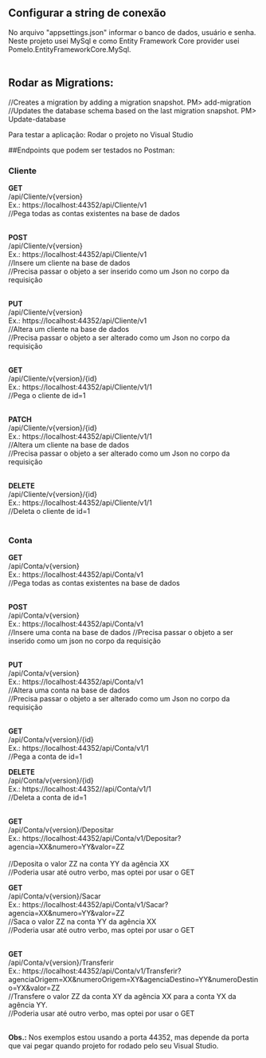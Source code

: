 ## Configurar a string de conexão
No arquivo "appsettings.json" informar o banco de dados, usuário e senha.<br />
Neste projeto usei MySql e como Entity Framework Core provider usei Pomelo.EntityFrameworkCore.MySql.<br /><br />

## Rodar as Migrations:
//Creates a migration by adding a migration snapshot.
PM> add-migration <migration name>
//Updates the database schema based on the last migration snapshot.
PM> Update-database

Para testar a aplicação:
Rodar o projeto no Visual Studio

##Endpoints que podem ser testados no Postman:

### Cliente
  **GET**<br />
  /api/Cliente/v{version}<br />
  Ex.: https://localhost:44352/api/Cliente/v1<br />
  //Pega todas as contas existentes na base de dados<br /><br />
  
  **POST**<br />
  /api/Cliente/v{version}<br />
  Ex.: https://localhost:44352/api/Cliente/v1<br />
  //Insere um cliente na base de dados<br />
  //Precisa passar o objeto a ser inserido como um Json no corpo da requisição<br /><br />
  
  **PUT**<br />
  /api/Cliente/v{version}<br />
  Ex.: https://localhost:44352/api/Cliente/v1<br />
  //Altera um cliente na base de dados<br />
  //Precisa passar o objeto a ser alterado como um Json no corpo da requisição<br /><br />
  
  **GET**<br />
  /api/Cliente/v{version}/{id}<br />
  Ex.: https://localhost:44352/api/Cliente/v1/1<br />
  //Pega o cliente de id=1<br /><br />
  
  **PATCH**<br />
  /api/Cliente/v{version}/{id}<br />
  Ex.: https://localhost:44352/api/Cliente/v1/1<br />
  //Altera um cliente na base de dados<br />
  //Precisa passar o objeto a ser alterado como um Json no corpo da requisição<br /><br />
  
  **DELETE**<br />
  /api/Cliente/v{version}/{id}<br />
  Ex.: https://localhost:44352/api/Cliente/v1/1<br />
  //Deleta o cliente de id=1<br /><br />


### Conta
  
  **GET**<br />
  /api/Conta/v{version}<br />
  Ex.: https://localhost:44352/api/Conta/v1<br />
  //Pega todas as contas existentes na base de dados<br /><br />
  
  **POST**<br />
  /api/Conta/v{version}<br />
  Ex.: https://localhost:44352/api/Conta/v1<br />
  //Insere uma conta na base de dados
  //Precisa passar o objeto a ser inserido como um json no corpo da requisição<br /><br />
  
  **PUT**<br />
  /api/Conta/v{version}<br />
  Ex.: https://localhost:44352/api/Conta/v1<br />
  //Altera uma conta na base de dados<br />
  //Precisa passar o objeto a ser alterado como um Json no corpo da requisição<br /><br />
  
  **GET**<br />
  /api/Conta/v{version}/{id}<br />
  Ex.: https://localhost:44352/api/Conta/v1/1<br />
  //Pega a conta de id=1<br />
  
  **DELETE**<br />
  /api/Conta/v{version}/{id}<br />
  Ex.: https://localhost:44352//api/Conta/v1/1<br />
  //Deleta a conta de id=1<br /><br />
  
  **GET**<br />
  /api/Conta/v{version}/Depositar<br />
  Ex.: https://localhost:44352/api/Conta/v1/Depositar?agencia=XX&numero=YY&valor=ZZ<br /><br />
  //Deposita o valor ZZ na conta YY da agência XX<br />
  //Poderia usar até outro verbo, mas optei por usar o GET<br />
  
  **GET**<br />
  /api/Conta/v{version}/Sacar<br />
  Ex.: https://localhost:44352/api/Conta/v1/Sacar?agencia=XX&numero=YY&valor=ZZ<br />
  //Saca o valor ZZ na conta YY da agência XX<br />
  //Poderia usar até outro verbo, mas optei por usar o GET<br /><br />
  
  **GET**<br />
  /api/Conta/v{version}/Transferir<br />
  Ex.: https://localhost:44352/api/Conta/v1/Transferir?agenciaOrigem=XX&numeroOrigem=XY&agenciaDestino=YY&numeroDestino=YX&valor=ZZ<br />
  //Transfere o valor ZZ da conta XY da agência XX para a conta YX da agência YY.<br />
  //Poderia usar até outro verbo, mas optei por usar o GET<br /><br />
  
  **Obs.:** Nos exemplos estou usando a porta 44352, mas depende da porta que vai pegar quando projeto for rodado pelo seu Visual Studio.
